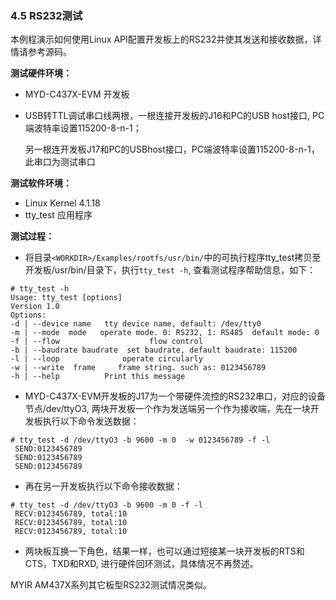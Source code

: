 ### 4.5 RS232测试

本例程演示如何使用Linux API配置开发板上的RS232并使其发送和接收数据，详情请参考源码。

**测试硬件环境：**

* MYD-C437X-EVM 开发板

* USB转TTL调试串口线两根，一根连接开发板的J16和PC的USB host接口, PC端波特率设置115200-8-n-1；

  另一根连开发板J17和PC的USBhost接口，PC端波特率设置115200-8-n-1，此串口为测试串口

**测试软件环境：**

* Linux Kernel 4.1.18   
* tty\_test 应用程序  

**测试过程：**

* 将目录`<WORKDIR>/Examples/rootfs/usr/bin/`中的可执行程序tty\_test拷贝至开发板/usr/bin/目录下，执行`tty_test -h`, 查看测试程序帮助信息，如下： 

```\`
# tty_test -h
Usage: tty_test [options]
Version 1.0
Options:
-d | --device name   tty device name, default: /dev/tty0
-m | --mode  mode   operate mode. 0: RS232, 1: RS485  default mode: 0 
-f | --flow                    flow control 
-b | --baudrate baudrate  set baudrate, default baudrate: 115200 
-l | --loop              operate circularly 
-w | --write  frame     frame string. such as: 0123456789 
-h | --help          Print this message
```

* MYD-C437X-EVM开发板的J17为一个带硬件流控的RS232串口，对应的设备节点/dev/ttyO3, 两块开发板一个作为发送端另一个作为接收端，先在一块开发板执行以下命令发送数据：  

```
# tty_test -d /dev/ttyO3 -b 9600 -m 0  -w 0123456789 -f -l  
 SEND:0123456789
 SEND:0123456789
 SEND:0123456789
```

* 再在另一开发板执行以下命令接收数据：  

```
# tty_test -d /dev/ttyO3 -b 9600 -m 0 -f -l
 RECV:0123456789, total:10
 RECV:0123456789, total:10
 RECV:0123456789, total:10
```

* 两块板互换一下角色，结果一样，也可以通过短接某一块开发板的RTS和CTS，TXD和RXD, 进行硬件回环测试，具体情况不再赘述。           

MYIR AM437X系列其它板型RS232测试情况类似。


